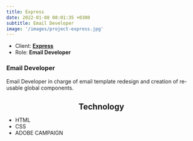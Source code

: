 ```yaml
---
title: Express
date: 2022-01-08 08:01:35 +0300
subtitle: Email Developer
image: '/images/project-express.jpg'
---
```


<ul class="list-inline item-details">
    <li>Client:
        <strong><a href="https://www.express.com/">Express</a>
        </strong>
    </li>
    <li>Role:
        <strong>Email Developer</strong>
    </li>
</ul>

<h3>Email Developer</h3>
Email Developer in charge of email template redesign and creation of re-usable global components.

<h2 style="text-align: center; margin-bottom: 10px;">Technology</h2>
<ul class="list-inline item-details">
    <li>HTML</li>
    <li>CSS</li>
    <li>ADOBE CAMPAIGN</li>
</ul>